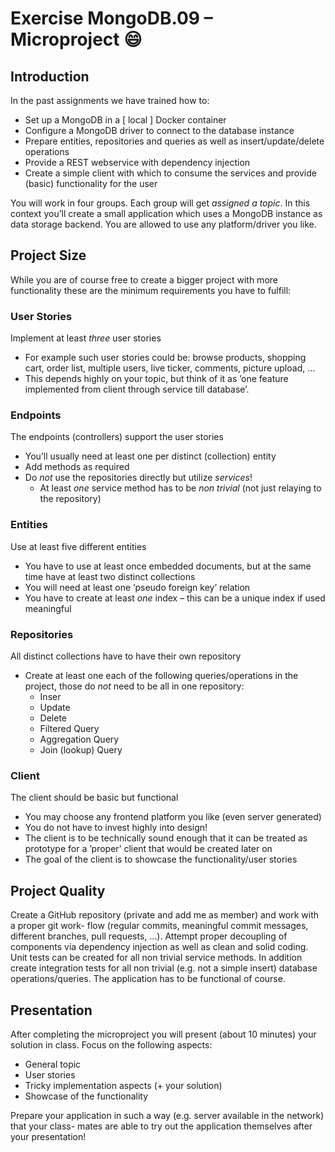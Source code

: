 # Exercise MongoDB.09 – Microproject :smile:

## Introduction

In the past assignments we have trained how to:

- Set up a MongoDB in a [ local ] Docker container
- Configure a MongoDB driver to connect to the database instance
- Prepare entities, repositories and queries as well as insert/update/delete operations
- Provide a REST webservice with dependency injection
- Create a simple client with which to consume the services and provide (basic) functionality for the user

You will work in four groups. Each group will get *assigned a topic*. In this context you’ll create a small application which uses a MongoDB instance as data storage backend.
You are allowed to use any platform/driver you like.

## Project Size

While you are of course free to create a bigger project with more functionality these are the minimum requirements you have to fulfill:

### User Stories

Implement at least *three* user stories

- For example such user stories could be: browse products, shopping cart, order list, multiple users, live ticker, comments, picture upload, ...
- This depends highly on your topic, but think of it as ’one feature implemented from client through service till database’.

### Endpoints

The endpoints (controllers) support the user stories

- You’ll usually need at least one per distinct (collection) entity
- Add methods as required
- Do *not* use the repositories directly but utilize *services*!
  - At least *one* service method has to be *non trivial* (not just relaying to the repository)

### Entities

Use at least five different entities

- You have to use at least once embedded documents, but at the same time have at least two distinct collections
- You will need at least one ’pseudo foreign key’ relation
- You have to create at least *one* index – this can be a unique index if used meaningful

### Repositories

All distinct collections have to have their own repository

- Create at least one each of the following queries/operations in the project, those do *not* need to be all in one repository:
  - Inser
  - Update
  - Delete
  - Filtered Query
  - Aggregation Query
  - Join (lookup) Query

### Client

The client should be basic but functional

- You may choose any frontend platform you like (even server generated)
- You do not have to invest highly into design!
- The client is to be technically sound enough that it can be treated as prototype for a ’proper’ client that would be created later on
- The goal of the client is to showcase the functionality/user stories

## Project Quality

Create a GitHub repository (private and add me as member) and work with a proper git work- flow (regular commits, meaningful commit messages, different branches, pull requests, ...).
Attempt proper decoupling of components via dependency injection as well as clean and solid coding.
Unit tests can be created for all non trivial service methods. In addition create integration tests for all non trivial (e.g. not a simple insert) database operations/queries.
The application has to be functional of course.

## Presentation

After completing the microproject you will present (about 10 minutes) your solution in class. Focus on the following aspects:

- General topic
- User stories
- Tricky implementation aspects (+ your solution)
- Showcase of the functionality

Prepare your application in such a way (e.g. server available in the network) that your class- mates are able to try out the application themselves after your presentation!
